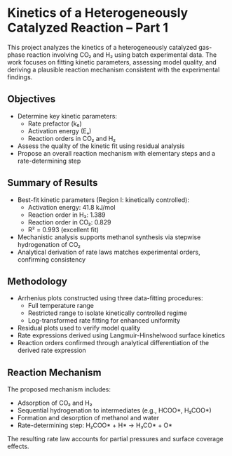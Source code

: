 # Kinetics of a Heterogeneously Catalyzed Reaction – Part 1

This project analyzes the kinetics of a heterogeneously catalyzed gas-phase reaction involving CO₂ and H₂ using batch experimental data. The work focuses on fitting kinetic parameters, assessing model quality, and deriving a plausible reaction mechanism consistent with the experimental findings.

## Objectives

- Determine key kinetic parameters:
  - Rate prefactor (k₀)
  - Activation energy (Eₐ)
  - Reaction orders in CO₂ and H₂
- Assess the quality of the kinetic fit using residual analysis
- Propose an overall reaction mechanism with elementary steps and a rate-determining step

## Summary of Results

- Best-fit kinetic parameters (Region I: kinetically controlled):
  - Activation energy: 41.8 kJ/mol
  - Reaction order in H₂: 1.389
  - Reaction order in CO₂: 0.829
  - R² = 0.993 (excellent fit)
- Mechanistic analysis supports methanol synthesis via stepwise hydrogenation of CO₂
- Analytical derivation of rate laws matches experimental orders, confirming consistency

## Methodology

- Arrhenius plots constructed using three data-fitting procedures:
  - Full temperature range
  - Restricted range to isolate kinetically controlled regime
  - Log-transformed rate fitting for enhanced uniformity
- Residual plots used to verify model quality
- Rate expressions derived using Langmuir-Hinshelwood surface kinetics
- Reaction orders confirmed through analytical differentiation of the derived rate expression

## Reaction Mechanism

The proposed mechanism includes:
- Adsorption of CO₂ and H₂
- Sequential hydrogenation to intermediates (e.g., HCOO*, H₂COO*)
- Formation and desorption of methanol and water
- Rate-determining step: H₂COO* + H* → H₃CO* + O*

The resulting rate law accounts for partial pressures and surface coverage effects.


